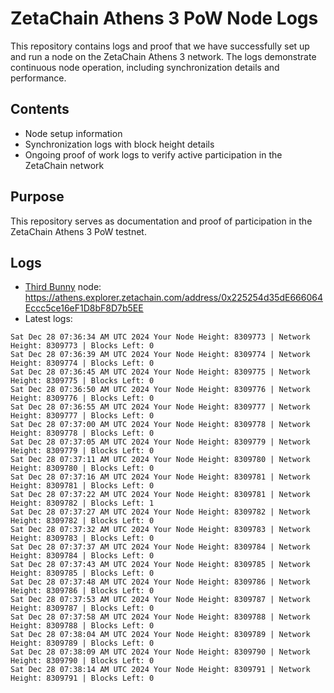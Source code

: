 # ZetaChain Athens 3 PoW Node Logs
This repository contains logs and proof that we have successfully set up and run a node on the ZetaChain Athens 3 network. The logs demonstrate continuous node operation, including synchronization details and performance.

## Contents
- Node setup information
- Synchronization logs with block height details
- Ongoing proof of work logs to verify active participation in the ZetaChain network

## Purpose
This repository serves as documentation and proof of participation in the ZetaChain Athens 3 PoW testnet.

## Logs

- [Third Bunny](https://thirdbunny.xyz/) node: https://athens.explorer.zetachain.com/address/0x225254d35dE666064Eccc5ce16eF1D8bF8D7b5EE
- Latest logs:
```
Sat Dec 28 07:36:34 AM UTC 2024 Your Node Height: 8309773 | Network Height: 8309773 | Blocks Left: 0
Sat Dec 28 07:36:39 AM UTC 2024 Your Node Height: 8309774 | Network Height: 8309774 | Blocks Left: 0
Sat Dec 28 07:36:45 AM UTC 2024 Your Node Height: 8309775 | Network Height: 8309775 | Blocks Left: 0
Sat Dec 28 07:36:50 AM UTC 2024 Your Node Height: 8309776 | Network Height: 8309776 | Blocks Left: 0
Sat Dec 28 07:36:55 AM UTC 2024 Your Node Height: 8309777 | Network Height: 8309777 | Blocks Left: 0
Sat Dec 28 07:37:00 AM UTC 2024 Your Node Height: 8309778 | Network Height: 8309778 | Blocks Left: 0
Sat Dec 28 07:37:05 AM UTC 2024 Your Node Height: 8309779 | Network Height: 8309779 | Blocks Left: 0
Sat Dec 28 07:37:11 AM UTC 2024 Your Node Height: 8309780 | Network Height: 8309780 | Blocks Left: 0
Sat Dec 28 07:37:16 AM UTC 2024 Your Node Height: 8309781 | Network Height: 8309781 | Blocks Left: 0
Sat Dec 28 07:37:22 AM UTC 2024 Your Node Height: 8309781 | Network Height: 8309782 | Blocks Left: 1
Sat Dec 28 07:37:27 AM UTC 2024 Your Node Height: 8309782 | Network Height: 8309782 | Blocks Left: 0
Sat Dec 28 07:37:32 AM UTC 2024 Your Node Height: 8309783 | Network Height: 8309783 | Blocks Left: 0
Sat Dec 28 07:37:37 AM UTC 2024 Your Node Height: 8309784 | Network Height: 8309784 | Blocks Left: 0
Sat Dec 28 07:37:43 AM UTC 2024 Your Node Height: 8309785 | Network Height: 8309785 | Blocks Left: 0
Sat Dec 28 07:37:48 AM UTC 2024 Your Node Height: 8309786 | Network Height: 8309786 | Blocks Left: 0
Sat Dec 28 07:37:53 AM UTC 2024 Your Node Height: 8309787 | Network Height: 8309787 | Blocks Left: 0
Sat Dec 28 07:37:58 AM UTC 2024 Your Node Height: 8309788 | Network Height: 8309788 | Blocks Left: 0
Sat Dec 28 07:38:04 AM UTC 2024 Your Node Height: 8309789 | Network Height: 8309789 | Blocks Left: 0
Sat Dec 28 07:38:09 AM UTC 2024 Your Node Height: 8309790 | Network Height: 8309790 | Blocks Left: 0
Sat Dec 28 07:38:14 AM UTC 2024 Your Node Height: 8309791 | Network Height: 8309791 | Blocks Left: 0
```
